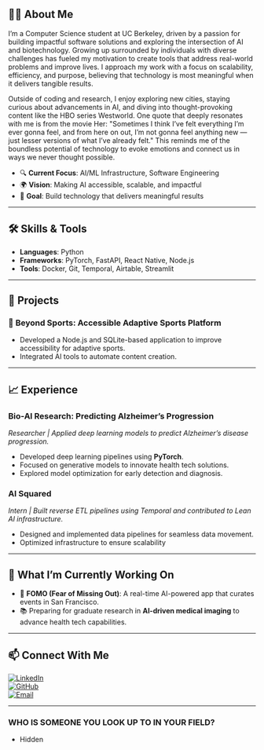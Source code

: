 
## 👨‍🎓 About Me  
I’m a Computer Science student at UC Berkeley, driven by a passion for building impactful software solutions and exploring the intersection of AI and biotechnology. Growing up surrounded by individuals with diverse challenges has fueled my motivation to create tools that address real-world problems and improve lives. I approach my work with a focus on scalability, efficiency, and purpose, believing that technology is most meaningful when it delivers tangible results.

Outside of coding and research, I enjoy exploring new cities, staying curious about advancements in AI, and diving into thought-provoking content like the HBO series Westworld. One quote that deeply resonates with me is from the movie Her: "Sometimes I think I’ve felt everything I’m ever gonna feel, and from here on out, I’m not gonna feel anything new — just lesser versions of what I’ve already felt." This reminds me of the boundless potential of technology to evoke emotions and connect us in ways we never thought possible.

- 🔍 **Current Focus**: AI/ML Infrastructure, Software Engineering
- 🌍 **Vision**: Making AI accessible, scalable, and impactful  
- 🎯 **Goal**: Build technology that delivers meaningful results  

---

## 🛠️ Skills & Tools  

- **Languages**: Python  
- **Frameworks**: PyTorch, FastAPI, React Native, Node.js  
- **Tools**: Docker, Git, Temporal, Airtable, Streamlit  

---

## 🚀 Projects  

### 🌟 **Beyond Sports: Accessible Adaptive Sports Platform**  
- Developed a Node.js and SQLite-based application to improve accessibility for adaptive sports.  
- Integrated AI tools to automate content creation.

---

## 📈 Experience  

### **Bio-AI Research: Predicting Alzheimer’s Progression**  
*Researcher | Applied deep learning models to predict Alzheimer’s disease progression.*  
- Developed deep learning pipelines using **PyTorch**.  
- Focused on generative models to innovate health tech solutions.  
- Explored model optimization for early detection and diagnosis.  

### **AI Squared**  
*Intern | Built reverse ETL pipelines using Temporal and contributed to Lean AI infrastructure.*  
- Designed and implemented data pipelines for seamless data movement.  
- Optimized infrastructure to ensure scalability

---

## 🌱 What I’m Currently Working On  
- 🤖 **FOMO (Fear of Missing Out)**: A real-time AI-powered app that curates events in San Francisco.
- 📚 Preparing for graduate research in **AI-driven medical imaging** to advance health tech capabilities.  


---

## 📫 Connect With Me  

[![LinkedIn](https://img.shields.io/badge/LinkedIn-Connect-blue)](https://linkedin.com/in/lee-irene)  
[![GitHub](https://img.shields.io/badge/GitHub-Follow-black)](https://github.com/irenelgg)  
[![Email](https://img.shields.io/badge/Email-Contact-red)](mailto:irenewithlove.lee@gmail.com)

---

### WHO IS SOMEONE YOU LOOK UP TO IN YOUR FIELD?
- Hidden
